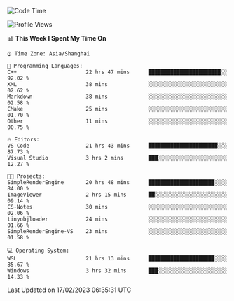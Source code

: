 <!--START_SECTION:waka-->
![Code Time](http://img.shields.io/badge/Code%20Time-654%20hrs%2018%20mins-blue)

![Profile Views](http://img.shields.io/badge/Profile%20Views-0-blue)

📊 **This Week I Spent My Time On** 

```text
⌚︎ Time Zone: Asia/Shanghai

💬 Programming Languages: 
C++                      22 hrs 47 mins      ███████████████████████░░   92.02 % 
XML                      38 mins             ░░░░░░░░░░░░░░░░░░░░░░░░░   02.62 % 
Markdown                 38 mins             ░░░░░░░░░░░░░░░░░░░░░░░░░   02.58 % 
CMake                    25 mins             ░░░░░░░░░░░░░░░░░░░░░░░░░   01.70 % 
Other                    11 mins             ░░░░░░░░░░░░░░░░░░░░░░░░░   00.75 % 

🔥 Editors: 
VS Code                  21 hrs 43 mins      ██████████████████████░░░   87.73 % 
Visual Studio            3 hrs 2 mins        ███░░░░░░░░░░░░░░░░░░░░░░   12.27 % 

🐱‍💻 Projects: 
SimpleRenderEngine       20 hrs 48 mins      █████████████████████░░░░   84.00 % 
ImageViewer              2 hrs 15 mins       ██░░░░░░░░░░░░░░░░░░░░░░░   09.14 % 
CS-Notes                 30 mins             ░░░░░░░░░░░░░░░░░░░░░░░░░   02.06 % 
tinyobjloader            24 mins             ░░░░░░░░░░░░░░░░░░░░░░░░░   01.66 % 
SimpleRenderEngine-VS    23 mins             ░░░░░░░░░░░░░░░░░░░░░░░░░   01.58 % 

💻 Operating System: 
WSL                      21 hrs 13 mins      █████████████████████░░░░   85.67 % 
Windows                  3 hrs 32 mins       ███░░░░░░░░░░░░░░░░░░░░░░   14.33 % 

```


 Last Updated on 17/02/2023 06:35:31 UTC
<!--END_SECTION:waka-->